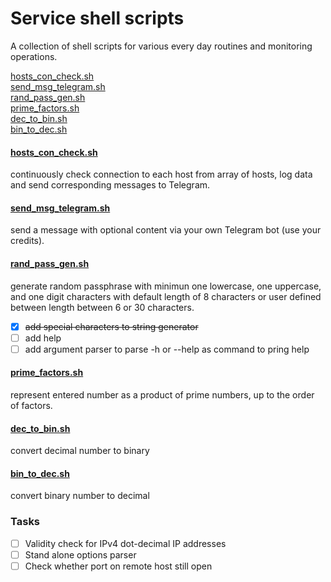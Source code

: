# Service shell scripts
A collection of shell scripts for various every day routines and monitoring operations.

[hosts_con_check.sh](#hosts_con_checksh)<br>
[send_msg_telegram.sh](#send_msg_telegramsh)<br>
[rand_pass_gen.sh](#rand_pass_gensh)<br>
[prime_factors.sh](#prime_factorssh)<br>
[dec_to_bin.sh](#dec_to_binsh)<br>
[bin_to_dec.sh](#bin_to_decsh)<br>

#### [hosts_con_check.sh](https://github.com/yar83/shell-service-scripts/blob/main/hosts_con_check.sh)
continuously check connection to each host from array of hosts, log data and send corresponding messages to Telegram.
#### [send_msg_telegram.sh](https://github.com/yar83/shell-service-scripts/blob/main/send_msg_telegram.sh)
send a message with optional content via your own Telegram bot (use your credits).
#### [rand_pass_gen.sh](https://github.com/yar83/shell-service-scripts/blob/main/rand_pass_gen.sh)
generate random passphrase with minimun one lowercase, one uppercase, and one digit characters with default length of 8 characters or user defined between length between 6 or 30 characters.
- [x] ~~add special characters to string generator~~
- [ ] add help 
- [ ] add argument parser to parse -h or --help as command to pring help
#### [prime_factors.sh](https://github.com/yar83/shell-service-scripts/blob/main/rand_pass_gen.sh)
represent entered number as a product of prime numbers, up to the order of factors.
#### [dec_to_bin.sh](https://github.com/yar83/shell-service-scripts/blob/main/dec_to_bin.sh)
convert decimal number to binary
#### [bin_to_dec.sh](https://github.com/yar83/shell-service-scripts/blob/main/bin_to_dec.sh)
convert binary number to decimal




### Tasks
- [ ] Validity check for IPv4 dot-decimal IP addresses
- [ ] Stand alone options parser
- [ ] Check whether port on remote host still open
